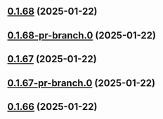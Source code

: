 ## [0.1.68](https://github.com/latha-414/AWS-CICD-web-app/compare/v0.1.68-pr-branch.0...v0.1.68) (2025-01-22)



## [0.1.68-pr-branch.0](https://github.com/latha-414/AWS-CICD-web-app/compare/v0.1.67...v0.1.68-pr-branch.0) (2025-01-22)



## [0.1.67](https://github.com/latha-414/AWS-CICD-web-app/compare/v0.1.67-pr-branch.0...v0.1.67) (2025-01-22)



## [0.1.67-pr-branch.0](https://github.com/latha-414/AWS-CICD-web-app/compare/v0.1.66...v0.1.67-pr-branch.0) (2025-01-22)



## [0.1.66](https://github.com/latha-414/AWS-CICD-web-app/compare/v0.1.66-pr-branch.0...v0.1.66) (2025-01-22)



